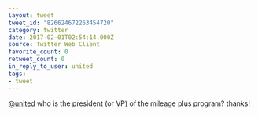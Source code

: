 ```yaml
---
layout: tweet
tweet_id: "826624672263454720"
category: twitter
date: 2017-02-01T02:54:14.000Z
source: Twitter Web Client
favorite_count: 0
retweet_count: 0
in_reply_to_user: united
tags:
- tweet
---
```


[@united](https://twitter.com/@united) who is the president (or VP) of the mileage plus program? thanks!
